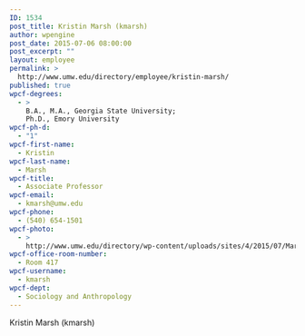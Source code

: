 ```yaml
---
ID: 1534
post_title: Kristin Marsh (kmarsh)
author: wpengine
post_date: 2015-07-06 08:00:00
post_excerpt: ""
layout: employee
permalink: >
  http://www.umw.edu/directory/employee/kristin-marsh/
published: true
wpcf-degrees:
  - >
    B.A., M.A., Georgia State University;
    Ph.D., Emory University
wpcf-ph-d:
  - "1"
wpcf-first-name:
  - Kristin
wpcf-last-name:
  - Marsh
wpcf-title:
  - Associate Professor
wpcf-email:
  - kmarsh@umw.edu
wpcf-phone:
  - (540) 654-1501
wpcf-photo:
  - >
    http://www.umw.edu/directory/wp-content/uploads/sites/4/2015/07/Marsh-Kristen10.jpg
wpcf-office-room-number:
  - Room 417
wpcf-username:
  - kmarsh
wpcf-dept:
  - Sociology and Anthropology
---
```

Kristin Marsh (kmarsh)